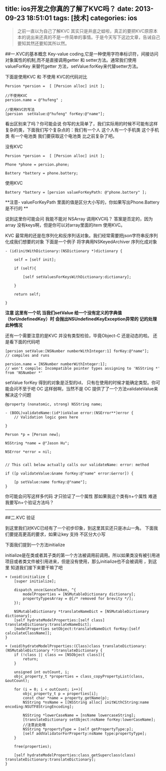 title: ios开发之你真的了解了KVC吗？
date: 2013-09-23 18:51:01
tags: [技术]
categories: ios
---
>之前一直以为自己了解KVC 其实只是井底之蛙啦，真正的要把KVC原原本本的说出来还真的不是一件简单的事情。于是今天写下这边文章，告诫自己要知其然还要知其所以然。
<!-- more -->

##一.KVC的基本概念
Key-value coding,它是一种使用字符串标识符，间接访问对象属性的机制,而不是直接调用getter 和 setter方法。通常我们使用valueForKey 来替代getter 方法，setValue:forKey来代替setter方法。

下面是使用KVC 和 不使用 KVC的代码对比

	Persion *persion =  [ [Persion alloc] init ];

	//不使用KVC
	persion.name = @"hufeng" ;

	//使用KVC的写法
	[persion  setValue:@"hufeng" forKey:@"name"];

看出区别来了吗？你可能会说 你写的太简单了，我们实际用的时候不可能有这样复杂的类，下面我们写个复杂点的：我们有一个人 这个人有一个手机类 这个手机类 有一个电池类 我们要获取这个电池类 比之前复杂了吧。

没有KVC 

	Persion *persion =  [ [Persion alloc] init ];

	Phone *phone = persion.phone;

	Battery *battery = phone.battery;

使用KVC

	Battery *battery = [persion valueForKeyPath: @"phone.battery" ];
**注意- valueForKeyPath 里面的值是区分大小写的，你如果写出Phone.Battery 是不行的 **

说到这里你可能会问 我能不能对 NSArray 调用KVC吗？ 答案是否定的，因为array 没有keys啊，但是你可以对array里面的item 使用KVC。

KVC 最常用的还是在序列化和反序列话对象。我们经常需要把json字符串反序列化成我们想要的对象 下面是一个例子 将字典用NSKeyedArchiver 序列化成对象


	- (id)initWithDictionary:(NSDictionary *)dictionary {

	    self = [self init];

	    if (self){

	        [self setValuesForKeysWithDictionary:dictionary];

	    }

	    return self;

	}

**注意 这里有一个坑 当我们setValue 给一个没有定义的字典值（forUndefinedKey）时 会抛出NSUndefinedKeyException异常的 记的处理此种情况**

还有一个需要注意的是KVC 并没有类型检验，毕竟Object-C 还是动态的啦。 还是看下面的代码吧

	[persion setValue:[NSNumber numberWithInteger:1] forKey:@"name"]; 
	// compiles and runs

	persion.name = [NSNumber numberWithInteger:1]; 
	// won't compile: Incompatible pointer types assigning to 'NSString *' from 'NSNumber *'

setValue forKey 得到的对象是泛型的id， 只有在使用的时候才能确定类型。你可能会问不至于吧 OC 这样弱啊，当然不是 OC 提供了了一个方法validateValue来解决这个问题 

	@property (nonatomic, strong) NSString name;

	- (BOOL)validateName:(id*)ioValue error:(NSError**)error {
	    // Validation logic goes here

	}

	Person *p = [Person new];

	NSString *name = @"Jason Hu";

	NSError *error = nil;
	 

	// This call below actually calls our validateName: error: method

	if ([p validateValue:&name forKey:@"name" error:&error]) {

	    [p setValue:name forKey:@"name"];
	}

你可能会问写这样多代码 才只验证了一个属性 那如果我这个类有n+个属性 难道我要写n+个验证方法吗？

---

##二.KVC 验证

到这里我们对KVC已经有了一个初步印象，到这里其实还只是冰山一角。
下面我们要提高更高的要求，如果让key 支持 不区分大小写

下面我们提到一个方法initialize

initialize是在类或者其子类的第一个方法被调用前调用。所以如果类没有被引用进项目或者类文件被引用进来，但是没有使用，那么initialize也不会被调用 ，到这里 知道我们接下来要干嘛了吧


	+ (void)initialize {
		[super initialize];

		dispatch_once(&onceToken, ^{
			modelProperties = [NSMutableDictionary dictionary];
			propertyTypesArray = @[/* removed for brevity */];
		});
		
		NSMutableDictionary *translateNameDict = [NSMutableDictionary dictionary];
		[self hydrateModelProperties:[self class] translateDictionary:translateNameDict];
		[modelProperties setObject:translateNameDict forKey:[self calculateClassName]];
	}

	+ (void)hydrateModelProperties:(Class)class translateDictionary:(NSMutableDictionary *)translateDictionary {
		if (!class || class == [NSObject class]){
			return;
		}

		unsigned int outCount, i;
		objc_property_t *properties = class_copyPropertyList(class, &outCount);
		
		for (i = 0; i < outCount; i++){
			objc_property_t p = properties[i];
			const char *name = property_getName(p);
			NSString *nsName = [[NSString alloc] initWithCString:name encoding:NSUTF8StringEncoding];
			
			NSString *lowerCaseName = [nsName lowercaseString];
			[translateDictionary setObject:nsName forKey:lowerCaseName];
			//注意此处哦
			NSString *propertyType = [self getPropertyType:p];
			[self addValidatorForProperty:nsName type:propertyType];
		}
		
		free(properties);

		[self hydrateModelProperties:class_getSuperclass(class) translateDictionary:translateDictionary];
	}

